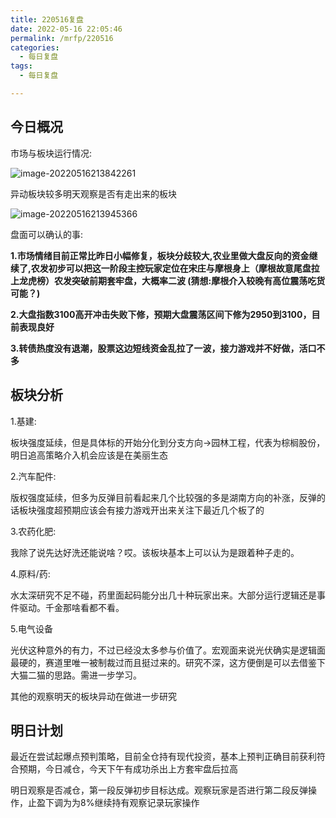 ```yaml
---
title: 220516复盘
date: 2022-05-16 22:05:46
permalink: /mrfp/220516
categories: 
  - 每日复盘
tags: 
  - 每日复盘

---
```


## 今日概况

市场与板块运行情况:

![image-20220516213842261](https://fastly.jsdelivr.net/gh/nanayashiki21/picroom1/pic/image-20220516213842261.png)

异动板块较多明天观察是否有走出来的板块

![image-20220516213945366](https://fastly.jsdelivr.net/gh/nanayashiki21/picroom1/pic/image-20220516213945366.png)

盘面可以确认的事:

**1.市场情绪目前正常比昨日小幅修复，板块分歧较大,农业里做大盘反向的资金继续了,农发初步可以把这一阶段主控玩家定位在宋庄与摩根身上（摩根故意尾盘拉上龙虎榜）农发突破前期套牢盘，大概率二波 (猜想:摩根介入较晚有高位震荡吃货可能？)**

**2.大盘指数3100高开冲击失败下修，预期大盘震荡区间下修为2950到3100，目前表现良好**

**3.转债热度没有退潮，股票这边短线资金乱拉了一波，接力游戏并不好做，活口不多**



## 板块分析

1.基建:

板块强度延续，但是具体标的开始分化到分支方向→园林工程，代表为棕榈股份，明日追高策略介入机会应该是在美丽生态

2.汽车配件:

版权强度延续，但多为反弹目前看起来几个比较强的多是湖南方向的补涨，反弹的话板块强度超预期应该会有接力游戏开出来关注下最近几个板了的

3.农药化肥:

我除了说先达好洗还能说啥？哎。该板块基本上可以认为是跟着种子走的。

4.原料/药:

水太深研究不足不碰，药里面起码能分出几十种玩家出来。大部分运行逻辑还是事件驱动。千金那啥看都不看。

5.电气设备

光伏这种意外的有力，不过已经没太多参与价值了。宏观面来说光伏确实是逻辑面最硬的，赛道里唯一被制裁过而且挺过来的。研究不深，这方便倒是可以去借鉴下大猫二猫的思路。需进一步学习。

其他的观察明天的板块异动在做进一步研究

## 明日计划

最近在尝试起爆点预判策略，目前全仓持有现代投资，基本上预判正确目前获利符合预期，今日减仓，今天下午有成功杀出上方套牢盘后拉高

明日观察是否减仓，第一段反弹初步目标达成。观察玩家是否进行第二段反弹操作，止盈下调为为8%继续持有观察记录玩家操作

